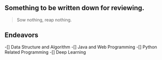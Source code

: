 ## Something to be written down for reviewing.
> Sow nothing, reap nothing.
## Endeavors
-[] Data Structure and Algorithm
-[] Java and Web Programming
-[] Python Related Programming
-[] Deep Learning
